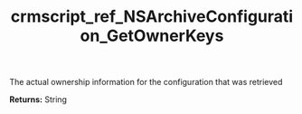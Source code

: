 ﻿---
title: crmscript_ref_NSArchiveConfiguration_GetOwnerKeys
description: String NSArchiveConfiguration.GetOwnerKeys()
intellisense: NSArchiveConfiguration.GetOwnerKeys
keywords: NSArchiveConfiguration, GetOwnerKeys
so.topic: reference
---

The actual ownership information for the configuration that was retrieved

**Returns:** String


